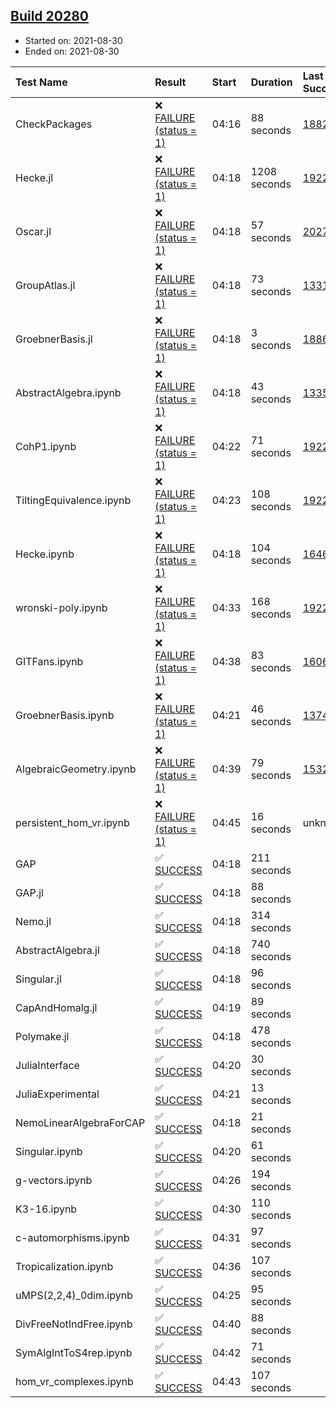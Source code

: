 ## [Build 20280](https://oscarci.mathematik.uni-kl.de/job/oscar/20280/)

* Started on: 2021-08-30
* Ended on: 2021-08-30

| Test Name    | Result | Start | Duration | Last Success | First Failure |
|:-------------|:-------|:------|:---------|:-------------|:--------------|
| CheckPackages | ❌ [FAILURE (status = 1)](https://oscarci.mathematik.uni-kl.de/job/oscar/20280/artifact/logs/build-20280/CheckPackages.log) | 04:16 | 88 seconds | [18822](https://oscarci.mathematik.uni-kl.de/job/oscar/18822/) | [18823](https://oscarci.mathematik.uni-kl.de/job/oscar/18823/) |
| Hecke.jl | ❌ [FAILURE (status = 1)](https://oscarci.mathematik.uni-kl.de/job/oscar/20280/artifact/logs/build-20280/Hecke.jl.log) | 04:18 | 1208 seconds | [19222](https://oscarci.mathematik.uni-kl.de/job/oscar/19222/) | [20152](https://oscarci.mathematik.uni-kl.de/job/oscar/20152/) |
| Oscar.jl | ❌ [FAILURE (status = 1)](https://oscarci.mathematik.uni-kl.de/job/oscar/20280/artifact/logs/build-20280/Oscar.jl.log) | 04:18 | 57 seconds | [20279](https://oscarci.mathematik.uni-kl.de/job/oscar/20279/) | [20280](https://oscarci.mathematik.uni-kl.de/job/oscar/20280/) |
| GroupAtlas.jl | ❌ [FAILURE (status = 1)](https://oscarci.mathematik.uni-kl.de/job/oscar/20280/artifact/logs/build-20280/GroupAtlas.jl.log) | 04:18 | 73 seconds | [13311](https://oscarci.mathematik.uni-kl.de/job/oscar/13311/) | [13312](https://oscarci.mathematik.uni-kl.de/job/oscar/13312/) |
| GroebnerBasis.jl | ❌ [FAILURE (status = 1)](https://oscarci.mathematik.uni-kl.de/job/oscar/20280/artifact/logs/build-20280/GroebnerBasis.jl.log) | 04:18 | 3 seconds | [18864](https://oscarci.mathematik.uni-kl.de/job/oscar/18864/) | [18865](https://oscarci.mathematik.uni-kl.de/job/oscar/18865/) |
| AbstractAlgebra.ipynb | ❌ [FAILURE (status = 1)](https://oscarci.mathematik.uni-kl.de/job/oscar/20280/artifact/logs/build-20280/AbstractAlgebra.ipynb.log) | 04:18 | 43 seconds | [13355](https://oscarci.mathematik.uni-kl.de/job/oscar/13355/) | [13356](https://oscarci.mathematik.uni-kl.de/job/oscar/13356/) |
| CohP1.ipynb | ❌ [FAILURE (status = 1)](https://oscarci.mathematik.uni-kl.de/job/oscar/20280/artifact/logs/build-20280/CohP1.ipynb.log) | 04:22 | 71 seconds | [19222](https://oscarci.mathematik.uni-kl.de/job/oscar/19222/) | [20152](https://oscarci.mathematik.uni-kl.de/job/oscar/20152/) |
| TiltingEquivalence.ipynb | ❌ [FAILURE (status = 1)](https://oscarci.mathematik.uni-kl.de/job/oscar/20280/artifact/logs/build-20280/TiltingEquivalence.ipynb.log) | 04:23 | 108 seconds | [19222](https://oscarci.mathematik.uni-kl.de/job/oscar/19222/) | [20152](https://oscarci.mathematik.uni-kl.de/job/oscar/20152/) |
| Hecke.ipynb | ❌ [FAILURE (status = 1)](https://oscarci.mathematik.uni-kl.de/job/oscar/20280/artifact/logs/build-20280/Hecke.ipynb.log) | 04:18 | 104 seconds | [16463](https://oscarci.mathematik.uni-kl.de/job/oscar/16463/) | [16464](https://oscarci.mathematik.uni-kl.de/job/oscar/16464/) |
| wronski-poly.ipynb | ❌ [FAILURE (status = 1)](https://oscarci.mathematik.uni-kl.de/job/oscar/20280/artifact/logs/build-20280/wronski-poly.ipynb.log) | 04:33 | 168 seconds | [19222](https://oscarci.mathematik.uni-kl.de/job/oscar/19222/) | [20152](https://oscarci.mathematik.uni-kl.de/job/oscar/20152/) |
| GITFans.ipynb | ❌ [FAILURE (status = 1)](https://oscarci.mathematik.uni-kl.de/job/oscar/20280/artifact/logs/build-20280/GITFans.ipynb.log) | 04:38 | 83 seconds | [16068](https://oscarci.mathematik.uni-kl.de/job/oscar/16068/) | [16069](https://oscarci.mathematik.uni-kl.de/job/oscar/16069/) |
| GroebnerBasis.ipynb | ❌ [FAILURE (status = 1)](https://oscarci.mathematik.uni-kl.de/job/oscar/20280/artifact/logs/build-20280/GroebnerBasis.ipynb.log) | 04:21 | 46 seconds | [13748](https://oscarci.mathematik.uni-kl.de/job/oscar/13748/) | [13749](https://oscarci.mathematik.uni-kl.de/job/oscar/13749/) |
| AlgebraicGeometry.ipynb | ❌ [FAILURE (status = 1)](https://oscarci.mathematik.uni-kl.de/job/oscar/20280/artifact/logs/build-20280/AlgebraicGeometry.ipynb.log) | 04:39 | 79 seconds | [15322](https://oscarci.mathematik.uni-kl.de/job/oscar/15322/) | [15323](https://oscarci.mathematik.uni-kl.de/job/oscar/15323/) |
| persistent_hom_vr.ipynb | ❌ [FAILURE (status = 1)](https://oscarci.mathematik.uni-kl.de/job/oscar/20280/artifact/logs/build-20280/persistent_hom_vr.ipynb.log) | 04:45 | 16 seconds | unknown | unknown |
| GAP | ✅ [SUCCESS](https://oscarci.mathematik.uni-kl.de/job/oscar/20280/artifact/logs/build-20280/GAP.log) | 04:18 | 211 seconds |  |  |
| GAP.jl | ✅ [SUCCESS](https://oscarci.mathematik.uni-kl.de/job/oscar/20280/artifact/logs/build-20280/GAP.jl.log) | 04:18 | 88 seconds |  |  |
| Nemo.jl | ✅ [SUCCESS](https://oscarci.mathematik.uni-kl.de/job/oscar/20280/artifact/logs/build-20280/Nemo.jl.log) | 04:18 | 314 seconds |  |  |
| AbstractAlgebra.jl | ✅ [SUCCESS](https://oscarci.mathematik.uni-kl.de/job/oscar/20280/artifact/logs/build-20280/AbstractAlgebra.jl.log) | 04:18 | 740 seconds |  |  |
| Singular.jl | ✅ [SUCCESS](https://oscarci.mathematik.uni-kl.de/job/oscar/20280/artifact/logs/build-20280/Singular.jl.log) | 04:18 | 96 seconds |  |  |
| CapAndHomalg.jl | ✅ [SUCCESS](https://oscarci.mathematik.uni-kl.de/job/oscar/20280/artifact/logs/build-20280/CapAndHomalg.jl.log) | 04:19 | 89 seconds |  |  |
| Polymake.jl | ✅ [SUCCESS](https://oscarci.mathematik.uni-kl.de/job/oscar/20280/artifact/logs/build-20280/Polymake.jl.log) | 04:18 | 478 seconds |  |  |
| JuliaInterface | ✅ [SUCCESS](https://oscarci.mathematik.uni-kl.de/job/oscar/20280/artifact/logs/build-20280/JuliaInterface.log) | 04:20 | 30 seconds |  |  |
| JuliaExperimental | ✅ [SUCCESS](https://oscarci.mathematik.uni-kl.de/job/oscar/20280/artifact/logs/build-20280/JuliaExperimental.log) | 04:21 | 13 seconds |  |  |
| NemoLinearAlgebraForCAP | ✅ [SUCCESS](https://oscarci.mathematik.uni-kl.de/job/oscar/20280/artifact/logs/build-20280/NemoLinearAlgebraForCAP.log) | 04:18 | 21 seconds |  |  |
| Singular.ipynb | ✅ [SUCCESS](https://oscarci.mathematik.uni-kl.de/job/oscar/20280/artifact/logs/build-20280/Singular.ipynb.log) | 04:20 | 61 seconds |  |  |
| g-vectors.ipynb | ✅ [SUCCESS](https://oscarci.mathematik.uni-kl.de/job/oscar/20280/artifact/logs/build-20280/g-vectors.ipynb.log) | 04:26 | 194 seconds |  |  |
| K3-16.ipynb | ✅ [SUCCESS](https://oscarci.mathematik.uni-kl.de/job/oscar/20280/artifact/logs/build-20280/K3-16.ipynb.log) | 04:30 | 110 seconds |  |  |
| c-automorphisms.ipynb | ✅ [SUCCESS](https://oscarci.mathematik.uni-kl.de/job/oscar/20280/artifact/logs/build-20280/c-automorphisms.ipynb.log) | 04:31 | 97 seconds |  |  |
| Tropicalization.ipynb | ✅ [SUCCESS](https://oscarci.mathematik.uni-kl.de/job/oscar/20280/artifact/logs/build-20280/Tropicalization.ipynb.log) | 04:36 | 107 seconds |  |  |
| uMPS(2,2,4)_0dim.ipynb | ✅ [SUCCESS](https://oscarci.mathematik.uni-kl.de/job/oscar/20280/artifact/logs/build-20280/uMPS-2-2-4-_0dim.ipynb.log) | 04:25 | 95 seconds |  |  |
| DivFreeNotIndFree.ipynb | ✅ [SUCCESS](https://oscarci.mathematik.uni-kl.de/job/oscar/20280/artifact/logs/build-20280/DivFreeNotIndFree.ipynb.log) | 04:40 | 88 seconds |  |  |
| SymAlgIntToS4rep.ipynb | ✅ [SUCCESS](https://oscarci.mathematik.uni-kl.de/job/oscar/20280/artifact/logs/build-20280/SymAlgIntToS4rep.ipynb.log) | 04:42 | 71 seconds |  |  |
| hom_vr_complexes.ipynb | ✅ [SUCCESS](https://oscarci.mathematik.uni-kl.de/job/oscar/20280/artifact/logs/build-20280/hom_vr_complexes.ipynb.log) | 04:43 | 107 seconds |  |  |
